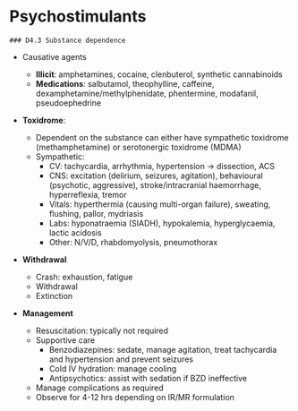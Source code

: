 # Psychostimulants

```
### D4.3 Substance dependence
```

- Causative agents
  - **Illicit**: amphetamines, cocaine, clenbuterol, synthetic cannabinoids
  - **Medications**: salbutamol, theophylline, caffeine, dexamphetamine/methylphenidate, phentermine, modafanil, pseudoephedrine
- **Toxidrome**:
  - Dependent on the substance can either have sympathetic toxidrome (methamphetamine) or serotonergic toxidrome (MDMA)
  - Sympathetic:
    - CV: tachycardia, arrhythmia, hypertension -> dissection, ACS
    - CNS: excitation (delirium, seizures, agitation), behavioural (psychotic, aggressive), stroke/intracranial haemorrhage, hyperreflexia, tremor
    - Vitals: hyperthermia (causing multi-organ failure), sweating, flushing, pallor, mydriasis
    - Labs: hyponatraemia (SIADH), hypokalemia, hyperglycaemia, lactic acidosis
    - Other: N/V/D, rhabdomyolysis, pneumothorax

- **Withdrawal**
  - Crash: exhaustion, fatigue
  - Withdrawal
  - Extinction
- **Management**
  - Resuscitation: typically not required
  - Supportive care
    - Benzodiazepines: sedate, manage agitation, treat tachycardia and hypertension and prevent seizures
    - Cold IV hydration: manage cooling
    - Antipsychotics: assist with sedation if BZD ineffective
  - Manage complications as required
  - Observe for 4-12 hrs depending on IR/MR formulation